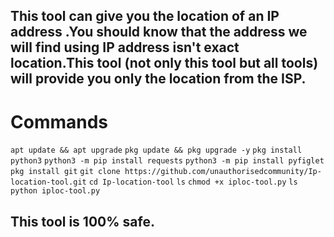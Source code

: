 ## This tool can give you the location of an IP address .You should know that the address we will find using IP address isn't exact location.This tool (not only this tool but all tools)  will provide you only the location from the ISP.  

# Commands
`apt update && apt upgrade`
`pkg update && pkg upgrade -y`
`pkg install python3`
`python3 -m pip install requests`
`python3 -m pip install pyfiglet`
`pkg install git`
`git clone https://github.com/unauthorisedcommunity/Ip-location-tool.git`
`cd Ip-location-tool`
`ls`
`chmod +x iploc-tool.py`
`ls`
`python iploc-tool.py`

## This tool is 100% safe.